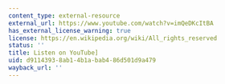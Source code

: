 ```yaml
---
content_type: external-resource
external_url: https://www.youtube.com/watch?v=imQeDKcItBA
has_external_license_warning: true
license: https://en.wikipedia.org/wiki/All_rights_reserved
status: ''
title: Listen on YouTube]
uid: d9114393-8ab1-4b1a-bab4-86d501d9a479
wayback_url: ''
---
```

